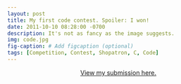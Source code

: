 ```yaml
---
layout: post
title: My first code contest. Spoiler: I won!
date: 2011-10-10 08:28:00 -0700
description: It's not as fancy as the image suggests.
img: code.jpg
fig-caption: # Add figcaption (optional)
tags: [Competition, Contest, Shopatron, C, Code]
---
```


<p align="center">
  <a href="https://github.com/anthonylipscomb/Fall-2011-Code-Contest">View my submission here.</a>
</p>
